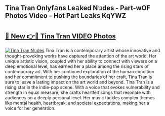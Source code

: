 ## Tina Tran Onlyf𝚊ns Le𝚊ked N𝚞des - Part-wOF Photos Video - Hot Part Le𝚊ks KqYWZ

# <h2><a href="http://ac32420.deff.icu/?id=Tina+Tran">🔗 New 👉🔴 Tina Tran VIDEO Photos</a></h2>

[![Tina Tran N𝚞des](https://i.imgur.com/rIISA9y.gif)](http://ac32420.deff.icu/?id=Tina+Tran)
Tina Tran is a contemporary artist whose innovative and thought-provoking works have captured the attention of the art world. Her unique artistic vision, coupled with her ability to connect with viewers on a deep emotional level, has earned her a place among the rising stars of contemporary art. With her continued exploration of the human condition and her commitment to pushing the boundaries of her craft, Tina Tran is sure to leave a lasting impact on the art world and beyond. Tina Tran is a rising star in the indie-pop scene. With a voice that evokes vulnerability and strength in equal measure, she crafts heartfelt songs that resonate with audiences on a deeply personal level. Her music tackles complex themes like mental health, heartbreak, and societal expectations, making her a voice for her generation.
